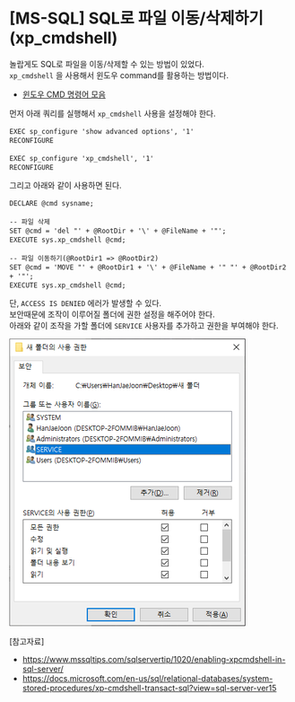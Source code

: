 # [MS-SQL] SQL로 파일 이동/삭제하기(xp_cmdshell)

놀랍게도 SQL로 파일을 이동/삭제할 수 있는 방법이 있었다.  
`xp_cmdshell` 을 사용해서 윈도우 command를 활용하는 방법이다.  
- [윈도우 CMD 명령어 모음](https://zetawiki.com/wiki/%EC%9C%88%EB%8F%84%EC%9A%B0_CMD_%EB%AA%85%EB%A0%B9%EC%96%B4_%EB%AA%A9%EB%A1%9D)  

먼저 아래 쿼리를 실행해서 `xp_cmdshell` 사용을 설정해야 한다.  

```
EXEC sp_configure 'show advanced options', '1'
RECONFIGURE

EXEC sp_configure 'xp_cmdshell', '1' 
RECONFIGURE
```  

그리고 아래와 같이 사용하면 된다.  

```
DECLARE @cmd sysname;

-- 파일 삭제
SET @cmd = 'del "' + @RootDir + '\' + @FileName + '"';
EXECUTE sys.xp_cmdshell @cmd;

-- 파일 이동하기(@RootDir1 => @RootDir2)
SET @cmd = 'MOVE "' + @RootDir1 + '\' + @FileName + '" "' + @RootDir2 + '"';
EXECUTE sys.xp_cmdshell @cmd;
```  

단, `ACCESS IS DENIED` 에러가 발생할 수 있다.  
보안때문에 조작이 이루어질 폴더에 권한 설정을 해주어야 한다.  
아래와 같이 조작을 가할 폴더에 `SERVICE` 사용자를 추가하고 권한을 부여해야 한다.

![](./images/1.png)

[참고자료]
- https://www.mssqltips.com/sqlservertip/1020/enabling-xpcmdshell-in-sql-server/
- https://docs.microsoft.com/en-us/sql/relational-databases/system-stored-procedures/xp-cmdshell-transact-sql?view=sql-server-ver15